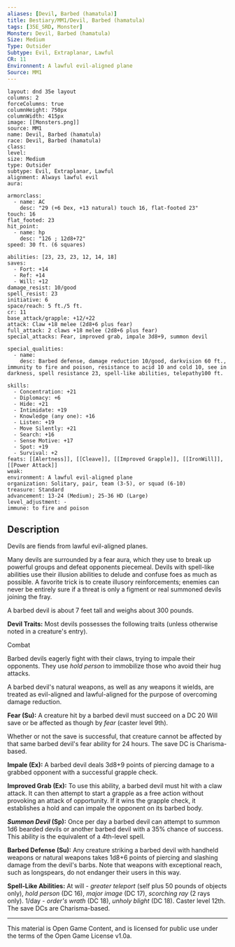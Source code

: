 ```yaml
---
aliases: [Devil, Barbed (hamatula)]
title: Bestiary/MM1/Devil, Barbed (hamatula)
tags: [35E_SRD, Monster]
Monster: Devil, Barbed (hamatula)
Size: Medium
Type: Outsider
Subtype: Evil, Extraplanar, Lawful
CR: 11
Environnent: A lawful evil-aligned plane
Source: MM1
---
```


```statblock
layout: dnd 35e layout
columns: 2
forceColumns: true
columnHeight: 750px
columnWidth: 415px
image: [[Monsters.png]]
source: MM1
name: Devil, Barbed (hamatula)
race: Devil, Barbed (hamatula)
class: 
level: 
size: Medium
type: Outsider
subtype: Evil, Extraplanar, Lawful
alignment: Always lawful evil
aura: 

armorclass:
  - name: AC
    desc: "29 (+6 Dex, +13 natural) touch 16, flat-footed 23"
touch: 16
flat_footed: 23
hit_point:
  - name: hp
    desc: "126 ; 12d8+72"
speed: 30 ft. (6 squares)

abilities: [23, 23, 23, 12, 14, 18]
saves:
  - Fort: +14
  - Ref: +14
  - Will: +12
damage_resist: 10/good
spell_resist: 23
initiative: 6
space/reach: 5 ft./5 ft.
cr: 11
base_attack/grapple: +12/+22
attack: Claw +18 melee (2d8+6 plus fear)
full_attack: 2 claws +18 melee (2d8+6 plus fear)
special_attacks: Fear, improved grab, impale 3d8+9, summon devil

special_qualities:
  - name: 
    desc: Barbed defense, damage reduction 10/good, darkvision 60 ft., immunity to fire and poison, resistance to acid 10 and cold 10, see in darkness, spell resistance 23, spell-like abilities, telepathy100 ft.

skills:
  - Concentration: +21
  - Diplomacy: +6
  - Hide: +21
  - Intimidate: +19
  - Knowledge (any one): +16
  - Listen: +19
  - Move Silently: +21
  - Search: +16
  - Sense Motive: +17
  - Spot: +19
  - Survival: +2
feats: [[Alertness]], [[Cleave]], [[Improved Grapple]], [[IronWill]], [[Power Attack]]
weak: 
environment: A lawful evil-aligned plane
organization: Solitary, pair, team (3-5), or squad (6-10)
treasure: Standard
advancement: 13-24 (Medium); 25-36 HD (Large)
level_adjustment: -
immune: to fire and poison
```

## Description

<p>Devils are fiends from lawful evil-aligned planes.</p>
<p>Many devils are surrounded by a fear aura, which they use to break up powerful groups and defeat opponents piecemeal. Devils with spell-like abilities use their illusion abilities to delude and confuse foes as much as possible. A favorite trick is to create illusory reinforcements; enemies can never be entirely sure if a threat is only a figment or real summoned devils joining the fray.</p>
<p>A barbed devil is about 7 feet tall and weighs about 300 pounds.</p>
<p>
            <b>Devil Traits:</b> Most devils possesses the following traits (unless otherwise noted in a creature's entry).</p>
<p>Combat</p>
<p>Barbed devils eagerly fight with their claws, trying to impale their opponents. They use <i>hold person</i> to immobilize those who avoid their hug attacks.</p>
<p>A barbed devil's natural weapons, as well as any weapons it wields, are treated as evil-aligned and lawful-aligned for the purpose of overcoming damage reduction.</p>
<p>
            <b>Fear (Su):</b> A creature hit by a barbed devil must succeed on a DC 20 Will save or be affected as though by <i>fear</i> (caster level 9th).</p>
<p>Whether or not the save is successful, that creature cannot be affected by that same barbed devil's fear ability for 24 hours. The save DC is Charisma-based.</p>
<p>
            <b>Impale (Ex):</b> A barbed devil deals 3d8+9 points of piercing damage to a grabbed opponent with a successful grapple check.</p>
<p>
            <b>Improved Grab (Ex):</b> To use this ability, a barbed devil must hit with a claw attack. It can then attempt to start a grapple as a free action without provoking an attack of opportunity. If it wins the grapple check, it establishes a hold and can impale the opponent on its barbed body.</p>
<p>
            <b>
              <i>Summon Devil</i> (Sp):</b> Once per day a barbed devil can attempt to summon 1d6 bearded devils or another barbed devil with a 35% chance of success. This ability is the equivalent of a 4th-level spell.</p>
<p>
            <b>Barbed Defense (Su):</b> Any creature striking a barbed devil with handheld weapons or natural weapons takes 1d8+6 points of piercing and slashing damage from the devil's barbs. Note that weapons with exceptional reach, such as longspears, do not endanger their users in this way.</p>
<p>
            <b>Spell-Like Abilities:</b> At will - <i>greater teleport</i> (self plus 50 pounds of objects only), <i>hold person</i> (DC 16), <i>major image</i> (DC 17), <i>scorching ray</i> (2 rays only). 1/day - <i>order's wrath</i> (DC 18), <i>unholy blight</i> (DC 18). Caster level 12th. The save DCs are Charisma-based.</p>

---

This material is Open Game Content, and is licensed for public use under
the terms of the Open Game License v1.0a.
